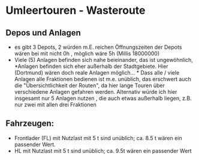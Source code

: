 ﻿# Umleertouren - Wasteroute 

## Depos und Anlagen  

*   es gibt 3 Depots, 2 würden m.E. reichen
    Öffnungszeiten der Depots wären bei mit nicht 0h , möglich wäre 5h (Millis 18000000)
 *   Viele  (5) Anlagen befinden sich nahe beieinander, das ist ungewöhnlich, *Anlagen befinden sich eher außerhalb der Stadtgebiete. Hier (Dortmund) wären doch reale Anlagen möglich...
    * Dass alle / viele Anlagen alle Fraktionen bedienen ist m.e. unüblich, das erschwert auch die "Übersichtlichkeit der Routen", da hier lange Touren über verschiedene Anlagen gefahren werden. Alternativ würde ich hier insgesamt nur 5 Anlagen nutzen , die auch etwas außerhalb liegen, z.B. nur zwei mit allen drei Fraktionen

##  Fahrzeugen:

   * Frontlader (FL) mit Nutzlast mit 5 t sind unüblich; ca. 8.5 t wären ein passender Wert.
   * HL mit Nutzlast mit 5 t sind unüblich; ca. 9.5t wären ein passender Wert  

